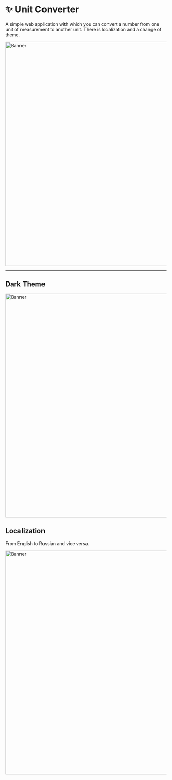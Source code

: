 # ✨ Unit Converter
A simple web application with which you can convert a number from one unit of measurement to another unit. There is localization and a change of theme.

<img width="700px" alt="Banner" src="https://cdn.glitch.global/833bf8ce-b1c2-4cde-a8d5-de138eb46307/acb0cb33-446c-4b79-bbeb-9a99be78733d.image.png?v=1732957165094">
<hr>

## Dark Theme
<img alt="Banner" width="700px" src="https://cdn.glitch.global/833bf8ce-b1c2-4cde-a8d5-de138eb46307/58037c07-2dcf-4ced-b0c2-eb6813978003.image.png?v=1732957222143">

## Localization
From English to Russian and vice versa.

<img alt="Banner" width="700px" src="https://cdn.glitch.global/833bf8ce-b1c2-4cde-a8d5-de138eb46307/9e13eb60-dc67-4208-9274-55de80a12b4d.image.png?v=1732957267877">
